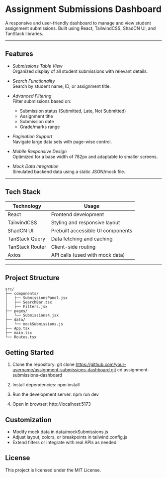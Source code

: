 # Assignment Submissions Dashboard

A responsive and user-friendly dashboard to manage and view student assignment submissions. Built using React, TailwindCSS, ShadCN UI, and TanStack libraries.

---

##  Features

- *Submissions Table View*  
  Organized display of all student submissions with relevant details.

- *Search Functionality*  
  Search by student name, ID, or assignment title.

- *Advanced Filtering*  
  Filter submissions based on:
  - Submission status (Submitted, Late, Not Submitted)
  - Assignment title
  - Submission date
  - Grade/marks range

- *Pagination Support*  
  Navigate large data sets with page-wise control.

- *Mobile Responsive Design*  
  Optimized for a base width of 782px and adaptable to smaller screens.

- *Mock Data Integration*  
  Simulated backend data using a static JSON/mock file.

---

##  Tech Stack

| Technology     | Usage                                  |
|----------------|----------------------------------------|
| React          | Frontend development                   |
| TailwindCSS    | Styling and responsive layout          |
| ShadCN UI      | Prebuilt accessible UI components      |
| TanStack Query | Data fetching and caching              |
| TanStack Router| Client-side routing                    |
| Axios          | API calls (used with mock data)        |

---
## Project Structure

```
src/
├── components/
│   ├── SubmissionsPanel.jsx
│   ├── SearchBar.tsx
│   ├── Filters.jsx
├── pages/
│   └── Submissions4.jsx
├── data/
│   └── mockSubmissions.js
├── App.tsx
├── main.tsx
└── Routes.tsx
```

## Getting Started

1. Clone the repository:
git clone https://github.com/your-username/assignment-submissions-dashboard.git
cd assignment-submissions-dashboard

2. Install dependencies:
npm install

3. Run the development server:
npm run dev

4. Open in browser:
http://localhost:5173

## Customization

- Modify mock data in data/mockSubmissions.js
- Adjust layout, colors, or breakpoints in tailwind.config.js
- Extend filters or integrate with real APIs as needed

## License

This project is licensed under the MIT License.
